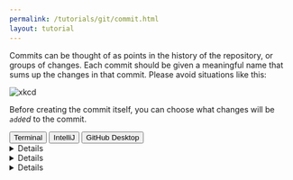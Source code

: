 ```yaml
---
permalink: /tutorials/git/commit.html
layout: tutorial
---
```

Commits can be thought of as points in the history of the repository, or groups of changes.
Each commit should be given a meaningful name that sums up the changes in that commit.
Please avoid situations like this:

![xkcd](https://imgs.xkcd.com/comics/git_commit.png)

Before creating the commit itself, you can choose what changes will be _`add`ed_ to the commit.

<div class="tab">
  <button class="tablinks" onclick="switchTo(event, 'cmd-commit')">Terminal</button>
  <button style="" class="tablinks" onclick="switchTo(event, 'ij-commit')">IntelliJ</button>
  <button style="" class="tablinks" onclick="switchTo(event, 'ghd-commit')">GitHub Desktop</button>
</div>

<details id="cmd-commit">

To add files and changes, use `git add`:
```ps
git add file1 file2 file3
```
The `*` wildcard can be used.

To create a commit, use `git commit`:
```ps
git commit -m "message"
```

</details>
<details id="ghd-commit">

Use the checkboxes on the left to select the files to add.
Write the commit message at the bottom, and press `Commit`.
![](img/ghd-commit.png)

</details>
<details id="ij-commit">

Click the green checkmark at the top-right.
Use the checkboxes to select the files to add.
Write the commit message, and press `Commit`.

![](img/ij-commit.png)

</details>

<br/>